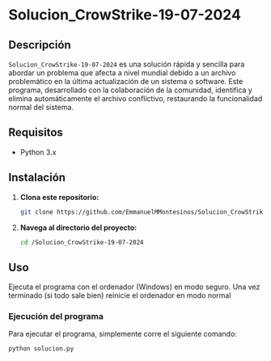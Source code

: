 #     Solucion_CrowStrike-19-07-2024


## Descripción

`Solucion_CrowStrike-19-07-2024` es una solución rápida y sencilla para abordar un problema que afecta a nivel mundial debido a un archivo problemático en la última actualización 
de un sistema o software. Este programa, desarrollado con la colaboración de la comunidad, identifica y elimina automáticamente el archivo conflictivo, restaurando la funcionalidad normal del sistema.

## Requisitos

- Python 3.x

## Instalación

1. **Clona este repositorio:**

    ```bash
    git clone https://github.com/EmmanuelMMontesinos/Solucion_CrowStrike-19-07-2024/
    ```

2. **Navega al directorio del proyecto:**

    ```bash
    cd /Solucion_CrowStrike-19-07-2024
    ```

## Uso
Ejecuta el programa con el ordenador (Windows) en modo seguro.
Una vez terminado (si todo sale bien) reinicie el ordenador en modo normal

### Ejecución del programa

Para ejecutar el programa, simplemente corre el siguiente comando:

```bash
python solucion.py
